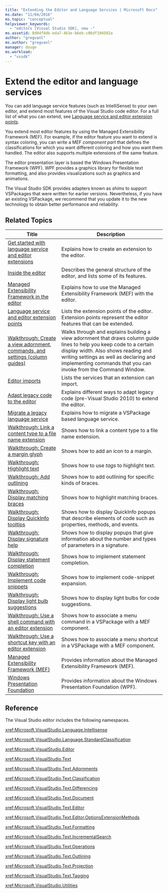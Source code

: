```yaml
---
title: "Extending the Editor and Language Services | Microsoft Docs"
ms.date: "11/04/2016"
ms.topic: "conceptual"
helpviewer_keywords: 
  - "editors [Visual Studio SDK], new -"
ms.assetid: 8d04f8db-eda7-4b3e-b6eb-c06df104502a
author: "gregvanl"
ms.author: "gregvanl"
manager: douge
ms.workload: 
  - "vssdk"
---
```

# Extend the editor and language services
You can add language service features (such as IntelliSense) to your own editor, and extend most features of the Visual Studio code editor.  For a full list of what you can extend, see [Language service and editor extension points](../extensibility/language-service-and-editor-extension-points.md).  
  
 You extend most editor features by using the Managed Extensibility Framework (MEF). For example, if the editor feature you want to extend is syntax coloring, you can write a MEF *component part* that defines the classifications for which you want different coloring and how you want them handled. The editor also supports multiple extensions of the same feature.  
  
 The editor presentation layer is based the Windows Presentation Framework (WPF). WPF provides a graphics library for flexible text formatting, and also provides visualizations such as graphics and animations.  
  
 The Visual Studio SDK provides adapters known as *shims* to support VSPackages that were written for earlier versions. Nevertheless, if you have an existing VSPackage, we recommend that you update it to the new technology to obtain better performance and reliability.  
  
## Related Topics  
  
|Title|Description|  
|-----------|-----------------|  
|[Get started with language service and editor extensions](../extensibility/getting-started-with-language-service-and-editor-extensions.md)|Explains how to create an extension to the editor.|  
|[Inside the editor](../extensibility/inside-the-editor.md)|Describes the general structure of the editor, and lists some of its features.|  
|[Managed Extensibility Framework in the editor](../extensibility/managed-extensibility-framework-in-the-editor.md)|Explains how to use the Managed Extensibility Framework (MEF) with the editor.|  
|[Language service and editor extension points](../extensibility/language-service-and-editor-extension-points.md)|Lists the extension points of the editor. Extension points represent the editor features that can be extended.|  
|[Walkthrough: Create a view adornment, commands, and settings (column guides)](../extensibility/walkthrough-creating-a-view-adornment-commands-and-settings-column-guides.md)|Walks through and explains building a view adornment that draws column guide lines to help you keep code to a certain display width.  Also shows reading and writing settings as well as declaring and implementing commands that you can invoke from the Command Window.|  
|[Editor imports](../extensibility/editor-imports.md)|Lists the services that an extension can import.|  
|[Adapt legacy code to the editor](../extensibility/adapting-legacy-code-to-the-editor.md)|Explains different ways to adapt legacy code (pre-Visual Studio 2010) to extend the editor.|  
|[Migrate a legacy language service](../extensibility/internals/migrating-a-legacy-language-service.md)|Explains how to migrate a VSPackage based language service.|  
|[Walkthrough: Link a content type to a file name extension](../extensibility/walkthrough-linking-a-content-type-to-a-file-name-extension.md)|Shows how to link a content type to a file name extension.|  
|[Walkthrough: Create a margin glyph](../extensibility/walkthrough-creating-a-margin-glyph.md)|Shows how to add an icon to a margin.|  
|[Walkthrough: Highlight text](../extensibility/walkthrough-highlighting-text.md)|Shows how to use *tags* to highlight text.|  
|[Walkthrough: Add outlining](../extensibility/walkthrough-outlining.md)|Shows how to add outlining for specific kinds of braces.|  
|[Walkthrough: Display matching braces](../extensibility/walkthrough-displaying-matching-braces.md)|Shows how to highlight matching braces.|  
|[Walkthrough: Display QuickInfo tooltips](../extensibility/walkthrough-displaying-quickinfo-tooltips.md)|Shows how to display QuickInfo popups that describe elements of code such as properties, methods, and events.|  
|[Walkthrough: Display signature help](../extensibility/walkthrough-displaying-signature-help.md)|Shows how to display popups that give information about the number and types of parameters in a signature.|  
|[Walkthrough: Display statement completion](../extensibility/walkthrough-displaying-statement-completion.md)|Shows how to implement statement completion.|  
|[Walkthrough: Implement code snippets](../extensibility/walkthrough-implementing-code-snippets.md)|Shows how to implement code-snippet expansion.|  
|[Walkthrough: Display light bulb suggestions](../extensibility/walkthrough-displaying-light-bulb-suggestions.md)|Shows how to display light bulbs for code suggestions.|  
|[Walkthrough: Use a shell command with an editor extension](../extensibility/walkthrough-using-a-shell-command-with-an-editor-extension.md)|Shows how to associate a menu command in a VSPackage with a MEF component.|  
|[Walkthrough: Use a shortcut key with an editor extension](../extensibility/walkthrough-using-a-shortcut-key-with-an-editor-extension.md)|Shows how to associate a menu shortcut in a VSPackage with a MEF component.|  
|[Managed Extensibility Framework (MEF)](/dotnet/framework/mef/index)|Provides information about the Managed Extensibility Framework (MEF).|  
|[Windows Presentation Foundation](/dotnet/framework/wpf/index)|Provides information about the Windows Presentation Foundation (WPF).|  
  
## Reference  
 The Visual Studio editor includes the following namespaces.  
  
 <xref:Microsoft.VisualStudio.Language.Intellisense>  
  
 <xref:Microsoft.VisualStudio.Language.StandardClassification>  
  
 <xref:Microsoft.VisualStudio.Editor>  
  
 <xref:Microsoft.VisualStudio.Text>  
  
 <xref:Microsoft.VisualStudio.Text.Adornments>  
  
 <xref:Microsoft.VisualStudio.Text.Classification>  
  
 <xref:Microsoft.VisualStudio.Text.Differencing>  
  
 <xref:Microsoft.VisualStudio.Text.Document>  
  
 <xref:Microsoft.VisualStudio.Text.Editor>  
  
 <xref:Microsoft.VisualStudio.Text.Editor.OptionsExtensionMethods>  
  
 <xref:Microsoft.VisualStudio.Text.Formatting>  
  
 <xref:Microsoft.VisualStudio.Text.IncrementalSearch>  
  
 <xref:Microsoft.VisualStudio.Text.Operations>  
  
 <xref:Microsoft.VisualStudio.Text.Outlining>  
  
 <xref:Microsoft.VisualStudio.Text.Projection>  
  
 <xref:Microsoft.VisualStudio.Text.Tagging>  
  
 <xref:Microsoft.VisualStudio.Utilities>